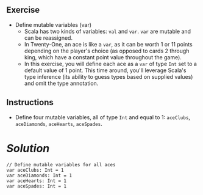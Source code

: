 ## **Exercise**

- Define mutable variables (var)
  - Scala has two kinds of variables: `val` and `var`. `var` are mutable and can be reassigned.
  - In Twenty-One, an ace is like a `var`, as it can be worth 1 or 11 points depending on the player's choice (as opposed to cards 2 through king, which have a constant point value throughout the game).
  - In this exercise, you will define each ace as a `var` of type `Int` set to a default value of 1 point. This time around, you'll leverage Scala's type inference (its ability to guess types based on supplied values) and omit the type annotation.

## **Instructions**
- Define four mutable variables, all of type `Int` and equal to 1: `aceClubs`, `aceDiamonds`, `aceHearts`, `aceSpades`.

# ***Solution***
```
// Define mutable variables for all aces
var aceClubs: Int = 1
var aceDiamonds: Int = 1
var aceHearts: Int = 1
var aceSpades: Int = 1
```